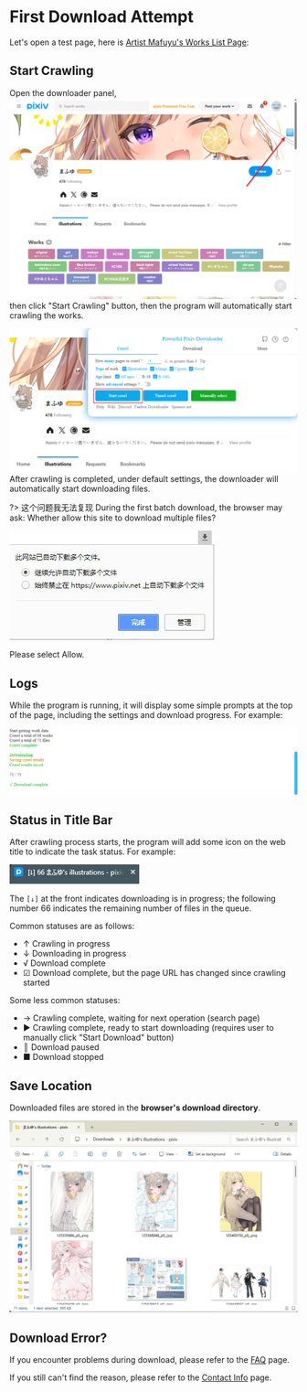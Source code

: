 # First Download Attempt

Let's open a test page, here is [Artist Mafuyu's Works List Page](https://www.pixiv.net/member_illust.php?id=5229572&type=illust ':target=_blank'):

## Start Crawling


Open the downloader panel, ![](./images/Snipaste_2025-03-08_09-22-06.png)then click "Start Crawling" button, then the program will automatically start crawling the works.

![](./images/Snipaste_2025-03-08_08-41-02.png)
After crawling is completed, under default settings, the downloader will automatically start downloading files.

?> 这个问题我无法复现 During the first batch download, the browser may ask: Whether allow this site to download multiple files?

![](./images/2019-07-31-10-16-38.png)

Please select Allow.

## Logs

While the program is running, it will display some simple prompts at the top of the page, including the settings and download progress. For example:

![](./images/Snipaste_2025-03-08_08-49-43.png)

## Status in Title Bar

After crawling process starts, the program will add some icon on the web title to indicate the task status. For example:

![](./images/Snipaste_2025-03-08_08-50-44.png)

The `[↓]` at the front indicates downloading is in progress; the following number 66 indicates the remaining number of files in the queue.

Common statuses are as follows:

- ↑ Crawling in progress
- ↓ Downloading in progress
- √ Download complete
- ☑ Download complete, but the page URL has changed since crawling started

Some less common statuses:

- → Crawling complete, waiting for next operation (search page)
- ▶ Crawling complete, ready to start downloading (requires user to manually click "Start Download" button)
- ║ Download paused
- ■ Download stopped

## Save Location

Downloaded files are stored in the **browser's download directory**.

![](./images/Snipaste_2025-03-08_08-55-31.png)

## Download Error?

If you encounter problems during download, please refer to the [FAQ](/en/FAQ) page.

If you still can't find the reason, please refer to the [Contact Info](/en/Contact_Info) page.